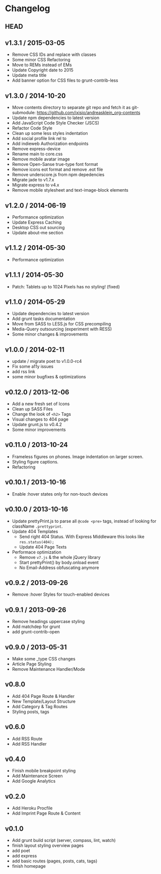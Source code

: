 # Changelog

## HEAD

## v1.3.1 / 2015-03-05
* Remove CSS IDs and replace with classes
* Some minor CSS Refactoring
* Move to REMs instead of EMs
* Update Copyright date to 2015
* Update meta title
* Add banner option for CSS files to grunt-contrib-less

## v1.3.0 / 2014-10-20
* Move contents directory to separate git repo and fetch it as git-submodule: https://github.com/ixisio/andreasklein_org-contents
* Update npm dependencies to latest version
* Add JavaScript Code Style Checker (JSCS)
* Refactor Code Style
* Clean up some less styles indentation
* Add social profile link rel to <head>
* Add indieweb Authorization endpoints
* Remove express-device
* Rename main to core.css
* Remove mobile avatar image
* Remove Open-Sanse true-type font format
* Remove icons eot format and remove .eot file
* Remove underscore.js from npm depedencies
* Migrate jade to v1.7.x
* Migrate express to v4.x
* Remove mobile stylesheet and text-image-block elements

## v1.2.0 / 2014-06-19
* Performance optimization
* Update Express Caching
* Desktop CSS out sourcing
* Update about-me section

## v1.1.2 / 2014-05-30
* Performance optimization

## v1.1.1 / 2014-05-30
* Patch: Tablets up to 1024 Pixels has no styling! (fixed)

## v1.1.0 / 2014-05-29
* Update dependencies to latest version
* Add grunt tasks documentation
* Move from SASS to LESS.js for CSS precompiling
* Media-Query outsourcing (experiment with RESS)
* Some minor changes & improvements

## v1.0.0 / 2014-02-11
* update / migrate poet to v1.0.0-rc4
* Fix some a11y issues
* add rss link
* some minor bugfixes & optimizations

## v0.12.0 / 2013-12-06
* Add a new fresh set of Icons
* Clean up SASS Files
* Change the look of `<h2>` Tags
* Visual changes to 404 page
* Update grunt.js to v0.4.2
* Some minor improvements

## v0.11.0 / 2013-10-24
* Frameless figures on phones. Image indentation on larger screen.
* Styling figure captions.
* Refactoring

## v0.10.1 / 2013-10-16
* Enable :hover states only for non-touch devices


## v0.10.0 / 2013-10-16
* Update prettyPrint.js to parse all `@code <pre>` tags, instead of looking for className `.prettyprint`.
* Update 404 Templates
  * Send right 404 Status. With Express Middleware this looks like `res.status(404);`
  * Update 404 Page Texts
* Performace optimization
  * Remove `v7.js` & the whole jQuery library
  * Start prettyPrint() by body.onload event
  * No Email-Address obfuscating anymore

## v0.9.2 / 2013-09-26
* Remove :hover Styles for touch-enabled devices

## v0.9.1 / 2013-09-26
* Remove headings uppercase styling
* Add matchdep for grunt
* add grunt-contrib-open

## v0.9.0 / 2013-05-31
* Make some _type CSS changes
* Article Page Styling
* Remove Maintenance Handler/Mode

## v0.8.0
* Add 404 Page Route & Handler
* New Template/Layout Structure
* Add Category & Tag Routes
* Styling posts, tags

## v0.6.0
* Add RSS Route
* Add RSS Handler

## v0.4.0
* Finish mobile breakpoint styling
* Add Maintenance Screen
* Add Google Analytics

## v0.2.0
* Add Heroku Procfile
* Add Imprint Page Route & Content

## v0.1.0
* Add grunt build script (server, compass, lint, watch)
* finish layout styling overview pages
* add poet
* add express
* add basic routes (pages, posts, cats, tags)
* finish homepage
